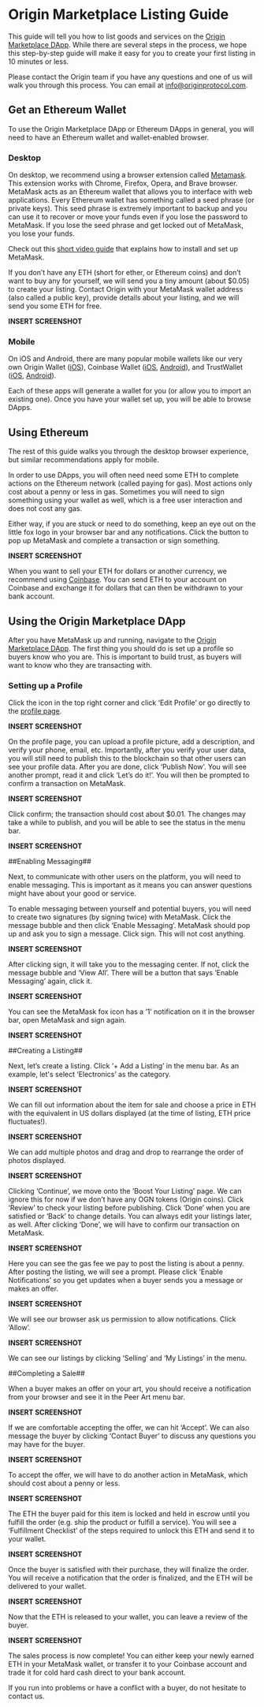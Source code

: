 # Origin Marketplace Listing Guide

This guide will tell you how to list goods and services on the [Origin Marketplace DApp](https://dapp.originprotocol.com). While there are several steps in the process, we hope this step-by-step guide will make it easy for you to create your first listing in 10 minutes or less. 

Please contact the Origin team if you have any questions and one of us will walk you through this process. You can email at [info@originprotocol.com](mailto:info@originprotocol.com).

## Get an Ethereum Wallet

To use the Origin Marketplace DApp or Ethereum DApps in general, you will need to have an Ethereum wallet and wallet-enabled browser. 

### Desktop

On desktop, we recommend using a browser extension called [Metamask](https://metamask.io/). This extension works with Chrome, Firefox, Opera, and Brave browser. MetaMask acts as an Ethereum wallet that allows you to interface with web applications. Every Ethereum wallet has something called a seed phrase (or private keys). This seed phrase is extremely important to backup and you can use it to recover or move your funds even if you lose the password to MetaMask. If you lose the seed phrase and get locked out of MetaMask, you lose your funds.

Check out this [short video guide](https://www.youtube.com/watch?v=ZIGUC9JAAw8) that explains how to install and set up MetaMask.

If you don’t have any ETH (short for ether, or Ethereum coins) and don’t want to buy any for yourself, we will send you a tiny amount (about $0.05) to create your listing. Contact Origin with your MetaMask wallet address (also called a public key), provide details about your listing, and we will send you some ETH for free.

**INSERT SCREENSHOT**

### Mobile

On iOS and Android, there are many popular mobile wallets like our very own Origin Wallet ([iOS](https://itunes.apple.com/us/app/origin-wallet/id1446091928)), Coinbase Wallet ([iOS](https://itunes.apple.com/app/coinbase-wallet/id1278383455?ls=1&mt=8), [Android](https://play.google.com/store/apps/details?id=org.toshi)), and TrustWallet ([iOS](https://itunes.apple.com/us/app/trust-ethereum-wallet/id1288339409), [Android](https://play.google.com/store/apps/details?id=com.wallet.crypto.trustapp)).

Each of these apps will generate a wallet for you (or allow you to import an existing one). Once you have your wallet set up, you will be able to browse DApps.

## Using Ethereum

The rest of this guide walks you through the desktop browser experience, but similar recommendations apply for mobile.

In order to use DApps, you will often need need some ETH to complete actions on the Ethereum network (called paying for gas). Most actions only cost about a penny or less in gas. Sometimes you will need to sign something using your wallet as well, which is a free user interaction and does not cost any gas. 

Either way, if you are stuck or need to do something, keep an eye out on the little fox logo in your browser bar and any notifications. Click the button to pop up MetaMask and complete a transaction or sign something.

**INSERT SCREENSHOT**

When you want to sell your ETH for dollars or another currency, we recommend using [Coinbase](https://coinbase.com). You can send ETH to your account on Coinbase and exchange it for dollars that can then be withdrawn to your bank account.

## Using the Origin Marketplace DApp

After you have MetaMask up and running, navigate to the [Origin Marketplace DApp](https://dapp.originprotocol.com). The first thing you should do is set up a profile so buyers know who you are. This is important to build trust, as buyers will want to know who they are transacting with.

### Setting up a Profile
Click the icon in the top right corner and click ‘Edit Profile’ or go directly to the [profile page](https://dapp.originprotocol.com/#/profile).

**INSERT SCREENSHOT**

On the profile page, you can  upload a profile picture, add a description, and verify your phone, email, etc. Importantly, after you verify your user data, you will still need to publish this to the blockchain so that other users can see your profile data. After you are done, click ‘Publish Now’. You will see another prompt, read it and click ‘Let’s do it!’. You will then be prompted to confirm a transaction on MetaMask.

**INSERT SCREENSHOT**

Click confirm; the transaction should cost about $0.01. The changes may take a while to publish, and you will be able to see the status in the menu bar.

**INSERT SCREENSHOT**

##Enabling Messaging##

Next, to communicate with other users on the platform, you will need to enable messaging. This is important as it means you can answer questions might have about your good or service.

To enable messaging between yourself and potential buyers, you will need to create two signatures (by signing twice) with MetaMask. Click the message bubble and then click ‘Enable Messaging’. MetaMask should pop up and ask you to sign a message. Click sign. This will not cost anything.

**INSERT SCREENSHOT**

After clicking sign, it will take you to the messaging center. If not, click the message bubble and ‘View All’. There will be a button that says ‘Enable Messaging’ again, click it.

**INSERT SCREENSHOT**

You can see the MetaMask fox icon has a ‘1’ notification on it in the browser bar, open MetaMask and sign again.

**INSERT SCREENSHOT**

##Creating a Listing##

Next, let’s create a listing. Click ‘+ Add a Listing’ in the menu bar. As an example, let's select ‘Electronics’ as the category.

**INSERT SCREENSHOT**

We can fill out information about the item for sale and choose a price in ETH with the equivalent in US dollars displayed (at the time of listing, ETH price fluctuates!).

**INSERT SCREENSHOT**

We can add multiple photos and drag and drop to rearrange the order of photos displayed.

**INSERT SCREENSHOT**

Clicking ‘Continue’, we move onto the ‘Boost Your Listing’ page. We can ignore this for now if we don’t have any OGN tokens (Origin coins). Click ‘Review’ to check your listing before publishing. Click ‘Done’ when you are satisfied or ‘Back’ to change details. You can always edit your listings later, as well. After clicking ‘Done’, we will have to confirm our transaction on MetaMask.

**INSERT SCREENSHOT**

Here you can see the gas fee we pay to post the listing is about a penny. After posting the listing, we will see a prompt. Please click ‘Enable Notifications’ so you get updates when a buyer sends you a message or makes an offer.

**INSERT SCREENSHOT**

We will see our browser ask us permission to allow notifications. Click ‘Allow’.

**INSERT SCREENSHOT**

We can see our listings by clicking ‘Selling’ and ‘My Listings’ in the menu.

##Completing a Sale##

When a buyer makes an offer on your art, you should receive a notification from your browser and see it in the Peer Art menu bar.

**INSERT SCREENSHOT**

If we are comfortable accepting the offer, we can hit ‘Accept’. We can also message the buyer by clicking ‘Contact Buyer’ to discuss any questions you may have for the buyer.

**INSERT SCREENSHOT**

To accept the offer, we will have to do another action in MetaMask, which should cost about a penny or less.

**INSERT SCREENSHOT**

The ETH the buyer paid for this item is locked and held in escrow until you fulfill the order (e.g. ship the product or fulfill a service). You will see a ‘Fulfillment Checklist’ of the steps required to unlock this ETH and send it to your wallet.

**INSERT SCREENSHOT**

Once the buyer is satisfied with their purchase, they will finalize the order. You will receive a notification that the order is finalized, and the ETH will be delivered to your wallet.

**INSERT SCREENSHOT**

Now that the ETH is released to your wallet, you can leave a review of the buyer.

**INSERT SCREENSHOT**

The sales process is now complete! You can either keep your newly earned ETH in your MetaMask wallet, or transfer it to your Coinbase account and trade it for cold hard cash direct to your bank account.

If you run into problems or have a conflict with a buyer, do not hesitate to contact us.

